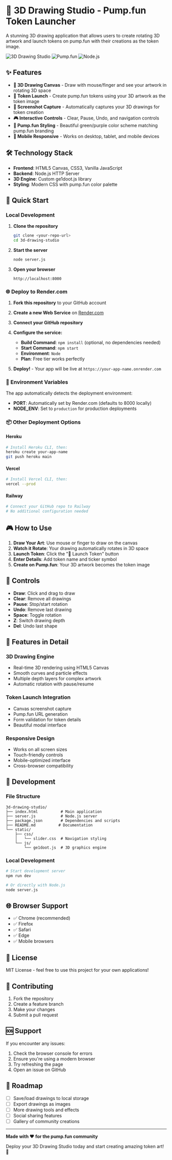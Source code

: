 # 🚀 3D Drawing Studio - Pump.fun Token Launcher

A stunning 3D drawing application that allows users to create rotating 3D artwork and launch tokens on pump.fun with their creations as the token image.

![3D Drawing Studio](https://img.shields.io/badge/3D-Drawing%20Studio-00ff88?style=for-the-badge)
![Pump.fun](https://img.shields.io/badge/Pump.fun-Integration-7c3aed?style=for-the-badge)
![Node.js](https://img.shields.io/badge/Node.js-Ready-339933?style=for-the-badge)

## ✨ Features

- **🎨 3D Drawing Canvas** - Draw with mouse/finger and see your artwork in rotating 3D space
- **🚀 Token Launch** - Create pump.fun tokens using your 3D artwork as the token image
- **📸 Screenshot Capture** - Automatically captures your 3D drawings for token creation
- **🎮 Interactive Controls** - Clear, Pause, Undo, and navigation controls
- **🌈 Pump.fun Styling** - Beautiful green/purple color scheme matching pump.fun branding
- **📱 Mobile Responsive** - Works on desktop, tablet, and mobile devices

## 🛠️ Technology Stack

- **Frontend**: HTML5 Canvas, CSS3, Vanilla JavaScript
- **Backend**: Node.js HTTP Server
- **3D Engine**: Custom ge1doot.js library
- **Styling**: Modern CSS with pump.fun color palette

## 🚀 Quick Start

### Local Development

1. **Clone the repository**
   ```bash
   git clone <your-repo-url>
   cd 3d-drawing-studio
   ```

2. **Start the server**
   ```bash
   node server.js
   ```

3. **Open your browser**
   ```
   http://localhost:8000
   ```

### 🌐 Deploy to Render.com

1. **Fork this repository** to your GitHub account

2. **Create a new Web Service** on [Render.com](https://render.com)

3. **Connect your GitHub repository**

4. **Configure the service:**
   - **Build Command**: `npm install` (optional, no dependencies needed)
   - **Start Command**: `npm start`
   - **Environment**: `Node`
   - **Plan**: Free tier works perfectly

5. **Deploy!** - Your app will be live at `https://your-app-name.onrender.com`

### 🔧 Environment Variables

The app automatically detects the deployment environment:

- **PORT**: Automatically set by Render.com (defaults to 8000 locally)
- **NODE_ENV**: Set to `production` for production deployments

### 📦 Other Deployment Options

#### Heroku
```bash
# Install Heroku CLI, then:
heroku create your-app-name
git push heroku main
```

#### Vercel
```bash
# Install Vercel CLI, then:
vercel --prod
```

#### Railway
```bash
# Connect your GitHub repo to Railway
# No additional configuration needed
```

## 🎮 How to Use

1. **Draw Your Art**: Use mouse or finger to draw on the canvas
2. **Watch it Rotate**: Your drawing automatically rotates in 3D space
3. **Launch Token**: Click the "🚀 Launch Token" button
4. **Enter Details**: Add token name and ticker symbol
5. **Create on Pump.fun**: Your 3D artwork becomes the token image

## 🎨 Controls

- **Draw**: Click and drag to draw
- **Clear**: Remove all drawings
- **Pause**: Stop/start rotation
- **Undo**: Remove last drawing
- **Space**: Toggle rotation
- **Z**: Switch drawing depth
- **Del**: Undo last shape

## 🌟 Features in Detail

### 3D Drawing Engine
- Real-time 3D rendering using HTML5 Canvas
- Smooth curves and particle effects
- Multiple depth layers for complex artwork
- Automatic rotation with pause/resume

### Token Launch Integration
- Canvas screenshot capture
- Pump.fun URL generation
- Form validation for token details
- Beautiful modal interface

### Responsive Design
- Works on all screen sizes
- Touch-friendly controls
- Mobile-optimized interface
- Cross-browser compatibility

## 🔧 Development

### File Structure
```
3d-drawing-studio/
├── index.html          # Main application
├── server.js           # Node.js server
├── package.json        # Dependencies and scripts
├── README.md          # Documentation
└── static/
    ├── css/
    │   └── slider.css  # Navigation styling
    └── js/
        └── ge1doot.js  # 3D graphics engine
```

### Local Development
```bash
# Start development server
npm run dev

# Or directly with Node.js
node server.js
```

## 🌐 Browser Support

- ✅ Chrome (recommended)
- ✅ Firefox
- ✅ Safari
- ✅ Edge
- ✅ Mobile browsers

## 📄 License

MIT License - feel free to use this project for your own applications!

## 🤝 Contributing

1. Fork the repository
2. Create a feature branch
3. Make your changes
4. Submit a pull request

## 🆘 Support

If you encounter any issues:

1. Check the browser console for errors
2. Ensure you're using a modern browser
3. Try refreshing the page
4. Open an issue on GitHub

## 🎯 Roadmap

- [ ] Save/load drawings to local storage
- [ ] Export drawings as images
- [ ] More drawing tools and effects
- [ ] Social sharing features
- [ ] Gallery of community creations

---

**Made with ❤️ for the pump.fun community**

Deploy your 3D Drawing Studio today and start creating amazing token art! 🚀













